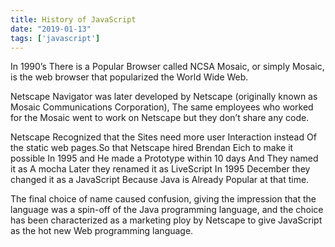 ```yaml
---
title: History of JavaScript
date: "2019-01-13"
tags: ['javascript']
---
```


In 1990’s There is a Popular Browser called NCSA Mosaic, or simply Mosaic, is the web browser that popularized the World Wide Web.

Netscape Navigator was later developed by Netscape (originally known as Mosaic Communications Corporation), The same employees who worked for the Mosaic went to work on Netscape but they don’t share any code.

Netscape Recognized that the Sites need more user Interaction instead
Of the static web pages.So that Netscape hired Brendan Eich to make it possible In 1995 and He made a Prototype within 10 days And They named it as A mocha  Later they renamed it as  LiveScript In 1995 December they changed it as a JavaScript Because Java is Already Popular at that time.

The final choice of name caused confusion, giving the impression that the language was a spin-off of the Java programming language, and the choice has been characterized as a marketing ploy by Netscape to give JavaScript as the hot new Web programming language.